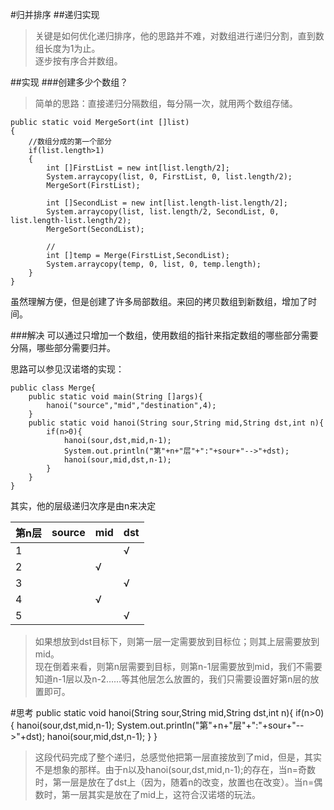 #归并排序
##递归实现
>关键是如何优化递归排序，他的思路并不难，对数组进行递归分割，直到数组长度为1为止。<br>
>逐步按有序合并数组。<br>

##实现
###创建多少个数组？
>简单的思路：直接递归分隔数组，每分隔一次，就用两个数组存储。

    public static void MergeSort(int []list)
	{
		//数组分成的第一个部分
		if(list.length>1)
		{
			int []FirstList = new int[list.length/2];
			System.arraycopy(list, 0, FirstList, 0, list.length/2);
			MergeSort(FirstList);
		
			int []SecondList = new int[list.length-list.length/2];
			System.arraycopy(list, list.length/2, SecondList, 0, list.length-list.length/2);
			MergeSort(SecondList);
		
			//
			int []temp = Merge(FirstList,SecondList);
			System.arraycopy(temp, 0, list, 0, temp.length);
		}
	}
虽然理解方便，但是创建了许多局部数组。来回的拷贝数组到新数组，增加了时间。

###解决
可以通过只增加一个数组，使用数组的指针来指定数组的哪些部分需要分隔，哪些部分需要归并。

思路可以参见汉诺塔的实现：

    public class Merge{
		public static void main(String []args){
			hanoi("source","mid","destination",4);
		}
		public static void hanoi(String sour,String mid,String dst,int n){
			if(n>0){
				hanoi(sour,dst,mid,n-1);
				System.out.println("第"+n+"层"+":"+sour+"-->"+dst);
				hanoi(sour,mid,dst,n-1);
			}
		}
	}

其实，他的层级递归次序是由n来决定

第n层 | source | mid | dst
----------- | ------------- | ------------- |------------- |
1 |   |  |√ |
2 |  | √ | |
3 |  |  |√ |
4 |  | √ | |
5 |  |   |√  |

>如果想放到dst目标下，则第一层一定需要放到目标位；则其上层需要放到mid。<br>
>现在倒着来看，则第n层需要到目标，则第n-1层需要放到mid，我们不需要知道n-1层以及n-2……等其他层怎么放置的，我们只需要设置好第n层的放置即可。<br>

#思考
    public static void hanoi(String sour,String mid,String dst,int n){
			if(n>0){
				hanoi(sour,dst,mid,n-1);
				System.out.println("第"+n+"层"+":"+sour+"-->"+dst);
				hanoi(sour,mid,dst,n-1);
			}
	}

>这段代码完成了整个递归，总感觉他把第一层直接放到了mid，但是，其实不是想象的那样。由于n以及hanoi(sour,dst,mid,n-1);的存在，当n=奇数时，第一层是放在了dst上（因为，随着n的改变，放置也在改变）。当n=偶数时，第一层其实是放在了mid上，这符合汉诺塔的玩法。